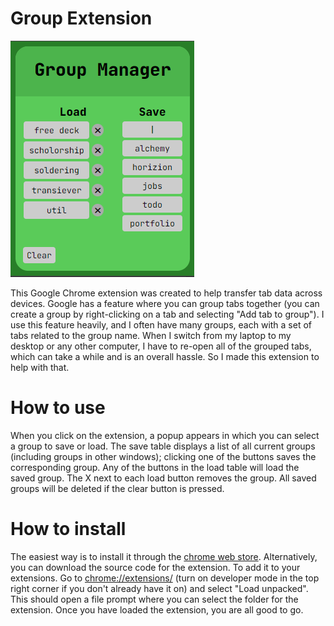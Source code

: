 # Group Extension
 
![Demo image](https://github.com/aidankeighron/group-extension/blob/main/demo_image.png)

This Google Chrome extension was created to help transfer tab data across devices. Google has a feature where you can group tabs together (you can create a group by right-clicking on a tab and selecting "Add tab to group"). I use this feature heavily, and I often have many groups, each with a set of tabs related to the group name. When I switch from my laptop to my desktop or any other computer, I have to re-open all of the grouped tabs, which can take a while and is an overall hassle. So I made this extension to help with that.

# How to use

When you click on the extension, a popup appears in which you can select a group to save or load. The save table displays a list of all current groups (including groups in other windows); clicking one of the buttons saves the corresponding group. Any of the buttons in the load table will load the saved group. The X next to each load button removes the group. All saved groups will be deleted if the clear button is pressed.

# How to install

The easiest way is to install it through the [chrome web store](https://chrome.google.com/webstore/detail/group-management/mipeplimdkiijcfjjkdgkhemfcpoaied?hl=en&authuser=0). Alternatively, you can download the source code for the extension. To add it to your extensions. Go to [chrome://extensions/](chrome://extensions/) (turn on developer mode in the top right corner if you don't already have it on) and select "Load unpacked". This should open a file prompt where you can select the folder for the extension. Once you have loaded the extension, you are all good to go.
